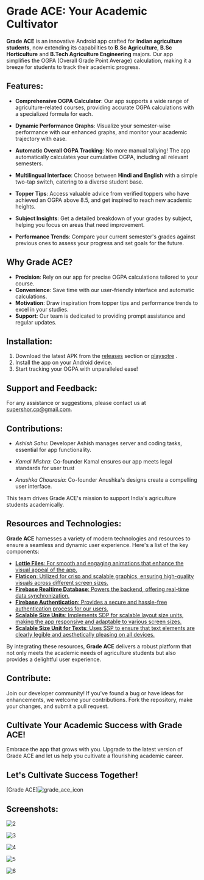 # Grade ACE: Your Academic Cultivator

**Grade ACE** is an innovative Android app crafted for **Indian agriculture students**, now extending its capabilities to **B.Sc Agriculture**, **B.Sc Horticulture** and **B.Tech Agriculture Engineering** majors. Our app simplifies the OGPA (Overall Grade Point Average) calculation, making it a breeze for students to track their academic progress.

## Features:

- **Comprehensive OGPA Calculator**: Our app supports a wide range of agriculture-related courses, providing accurate OGPA calculations with a specialized formula for each.

- **Dynamic Performance Graphs**: Visualize your semester-wise performance with our enhanced graphs, and monitor your academic trajectory with ease.

- **Automatic Overall OGPA Tracking**: No more manual tallying! The app automatically calculates your cumulative OGPA, including all relevant semesters.

- **Multilingual Interface**: Choose between **Hindi and English** with a simple two-tap switch, catering to a diverse student base.

- **Topper Tips**: Access valuable advice from verified toppers who have achieved an OGPA above 8.5, and get inspired to reach new academic heights.

- **Subject Insights**: Get a detailed breakdown of your grades by subject, helping you focus on areas that need improvement.

- **Performance Trends**: Compare your current semester's grades against previous ones to assess your progress and set goals for the future.

## Why Grade ACE?

- **Precision**: Rely on our app for precise OGPA calculations tailored to your course.
- **Convenience**: Save time with our user-friendly interface and automatic calculations.
- **Motivation**: Draw inspiration from topper tips and performance trends to excel in your studies.
- **Support**: Our team is dedicated to providing prompt assistance and regular updates.

## Installation:

1. Download the latest APK from the [releases](app/release) section or [playsotre](https://play.google.com/store/apps/details?id=com.om_tat_sat.grade_ace) .
2. Install the app on your Android device.
3. Start tracking your OGPA with unparalleled ease!

## Support and Feedback:
For any assistance or suggestions, please contact us at supershor.cp@gmail.com.

## Contributions:

- *Ashish Sahu*: Developer Ashish manages server and coding tasks, essential for app functionality.

- *Kamal Mishra*: Co-founder Kamal ensures our app meets legal standards for user trust

- *Anushka Chourasia*: Co-founder Anushka's designs create a compelling user interface.

This team drives Grade ACE's mission to support India's agriculture students academically.

## Resources and Technologies:

**Grade ACE** harnesses a variety of modern technologies and resources to ensure a seamless and dynamic user experience. Here's a list of the key components:

- [**Lottie Files**: For smooth and engaging animations that enhance the visual appeal of the app.](https://lottiefiles.com/)
- [**Flaticon**: Utilized for crisp and scalable graphics, ensuring high-quality visuals across different screen sizes.](https://www.flaticon.com/)
- [**Firebase Realtime Database**: Powers the backend, offering real-time data synchronization.](https://firebase.google.com/)
- [**Firebase Authentication**: Provides a secure and hassle-free authentication process for our users.](https://firebase.google.com/)
- [**Scalable Size Units**: Implements SDP for scalable layout size units, making the app responsive and adaptable to various screen sizes.](https://github.com/intuit/sdp)
- [**Scalable Size Unit for Texts**: Uses SSP to ensure that text elements are clearly legible and aesthetically pleasing on all devices.](https://github.com/intuit/ssp)

By integrating these resources, **Grade ACE** delivers a robust platform that not only meets the academic needs of agriculture students but also provides a delightful user experience.


## Contribute:

Join our developer community! If you've found a bug or have ideas for enhancements, we welcome your contributions. Fork the repository, make your changes, and submit a pull request.

## Cultivate Your Academic Success with Grade ACE!
Embrace the app that grows with you. Upgrade to the latest version of Grade ACE and let us help you cultivate a flourishing academic career.

## Let's Cultivate Success Together!

[Grade ACE]![grade_ace_icon](https://github.com/supershor/Grade-ACE/assets/113038485/2c3e01dd-5954-4d93-96ba-92be9c2e221b)


## Screenshots:

![2](https://github.com/supershor/Grade-ACE/assets/113038485/e45415a6-18e6-4f37-8bf5-16e21a102e66)

![3](https://github.com/supershor/Grade-ACE/assets/113038485/199049f7-4cab-4006-9372-6f6c4956ba7e)

![4](https://github.com/supershor/Grade-ACE/assets/113038485/0bcb3693-1069-4403-8fe5-ea352421ad56)

![5](https://github.com/supershor/Grade-ACE/assets/113038485/0677f48c-cd90-4d04-adf2-e3bda325518f)

![6](https://github.com/supershor/Grade-ACE/assets/113038485/d5e930c3-07db-4ada-8834-52ff82e15b40)

